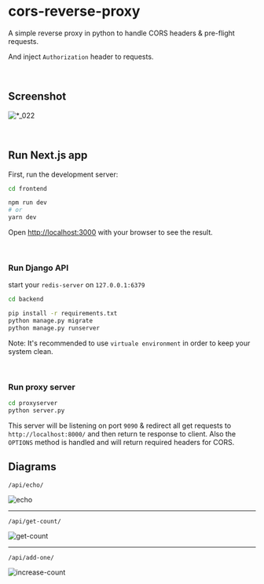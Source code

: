 # cors-reverse-proxy

A simple reverse proxy in python to handle CORS headers & pre-flight requests.

And inject `Authorization` header to requests.

<br>

## Screenshot

![*_022](https://user-images.githubusercontent.com/26994700/139605182-2cafb92c-3c5b-4357-a1eb-973069e398ce.png)

<br>

## Run Next.js app

First, run the development server:

```bash
cd frontend

npm run dev
# or
yarn dev
```

Open [http://localhost:3000](http://localhost:3000) with your browser to see the result.

<br>

### Run Django API

start your `redis-server` on `127.0.0.1:6379`

```bash
cd backend

pip install -r requirements.txt
python manage.py migrate
python manage.py runserver
```

Note: It's recommended to use `virtuale environment` in order to keep your system clean.

<br>

### Run proxy server

```bash
cd proxyserver
python server.py
```

This server will be listening on port `9090` & redirect all get requests to `http://localhost:8000/` and then return te response to client. Also the `OPTIONS` method is handled and will return required headers for CORS.

## Diagrams

`/api/echo/`

![echo](https://user-images.githubusercontent.com/26994700/139604723-4ea95003-c4e0-47b5-9302-e2fcb19e21b7.png)

---

`/api/get-count/`

![get-count](https://user-images.githubusercontent.com/26994700/139604728-1c7586d6-a5ca-4051-ae40-ca8f4a46d459.png)

---

`/api/add-one/`

![increase-count](https://user-images.githubusercontent.com/26994700/139604736-68a12618-b285-477f-8244-02bbd2cdc98d.png)
